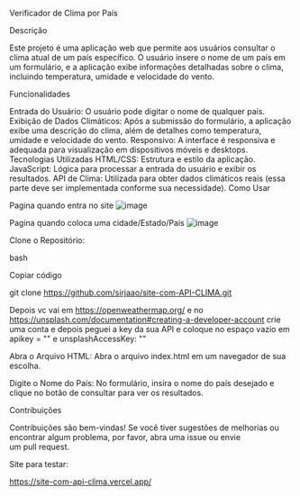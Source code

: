 Verificador de Clima por País

Descrição

Este projeto é uma aplicação web que permite aos usuários consultar o clima atual de um país específico. O usuário insere o nome de um país em um formulário, e a aplicação exibe informações detalhadas sobre o clima, incluindo temperatura, umidade e velocidade do vento.

Funcionalidades

Entrada do Usuário: O usuário pode digitar o nome de qualquer país.
Exibição de Dados Climáticos: Após a submissão do formulário, a aplicação exibe uma descrição do clima, além de detalhes como temperatura, umidade e velocidade do vento.
Responsivo: A interface é responsiva e adequada para visualização em dispositivos móveis e desktops.
Tecnologias Utilizadas
HTML/CSS: Estrutura e estilo da aplicação.
JavaScript: Lógica para processar a entrada do usuário e exibir os resultados.
API de Clima: Utilizada para obter dados climáticos reais (essa parte deve ser implementada conforme sua necessidade).
Como Usar

Pagina quando entra no site
![image](https://github.com/user-attachments/assets/390fcdd2-1bd4-4c62-bce4-6ca458f10083)

Pagina quando coloca uma cidade/Estado/Pais
![image](https://github.com/user-attachments/assets/3f924116-2501-41b8-be70-192534f2d09f)


Clone o Repositório:

bash

Copiar código

git clone https://github.com/sirjaao/site-com-API-CLIMA.git


Depois vc vai em https://openweathermap.org/ e no https://unsplash.com/documentation#creating-a-developer-account crie uma conta e depois peguei a key da sua API e coloque no espaço vazio em apikey = ""
e unsplashAccessKey: ""

Abra o Arquivo HTML: Abra o arquivo index.html em um navegador de sua escolha.

Digite o Nome do País: No formulário, insira o nome do país desejado e clique no botão de consultar para ver os resultados.

Contribuições

Contribuições são bem-vindas! Se você tiver sugestões de melhorias ou encontrar algum problema, por favor, abra uma issue ou envie um pull request.

Site para testar:

https://site-com-api-clima.vercel.app/

